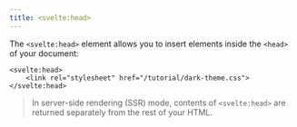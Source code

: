 ```yaml
---
title: <svelte:head>
---
```


The `<svelte:head>` element allows you to insert elements inside the `<head>` of your document:

```svelte
<svelte:head>
	<link rel="stylesheet" href="/tutorial/dark-theme.css">
</svelte:head>
```

> In server-side rendering (SSR) mode, contents of `<svelte:head>` are returned separately from the rest of your HTML.
